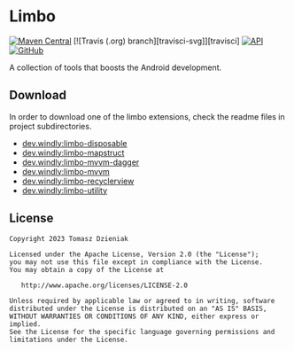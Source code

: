 Limbo
=====

[![Maven Central][mavenbadge-svg]][mavencentral]
[![Travis (.org) branch][travisci-svg]][travisci]
[![API][apibadge-svg]][apioverview]
[![GitHub][license-svg]][license]

A collection of tools that boosts the Android development.

[apibadge-svg]: https://img.shields.io/badge/API-19%2B-brightgreen.svg?color=97ca00

[apioverview]: https://developer.android.com/about/versions/android-4.4

[license-svg]: https://img.shields.io/github/license/tommus/limbo.svg?color=97ca00

[license]: http://www.apache.org/licenses/LICENSE-2.0

[mavenbadge-svg]: https://img.shields.io/maven-central/v/dev.windly/limbo-mvvm.svg?color=97ca00

[mavencentral]: https://search.maven.org/artifact/dev.windly/limbo-mvvm

Download
--------

In order to download one of the limbo extensions, check the readme files in
project subdirectories.

- [dev.windly:limbo-disposable][1]
- [dev.windly:limbo-mapstruct][2]
- [dev.windly:limbo-mvvm-dagger][3]
- [dev.windly:limbo-mvvm][4]
- [dev.windly:limbo-recyclerview][5]
- [dev.windly:limbo-utility][6]

[1]: https://github.com/tommus/limbo/tree/main/limbo/disposable

[2]: https://github.com/tommus/limbo/tree/main/limbo/mapstruct

[3]: https://github.com/tommus/limbo/tree/main/limbo/mvvm-dagger

[4]: https://github.com/tommus/limbo/tree/main/limbo/mvvm

[5]: https://github.com/tommus/limbo/tree/main/limbo/recyclerview

[6]: https://github.com/tommus/limbo/tree/main/limbo/utility

## License

    Copyright 2023 Tomasz Dzieniak

    Licensed under the Apache License, Version 2.0 (the "License");
    you may not use this file except in compliance with the License.
    You may obtain a copy of the License at

       http://www.apache.org/licenses/LICENSE-2.0

    Unless required by applicable law or agreed to in writing, software
    distributed under the License is distributed on an "AS IS" BASIS,
    WITHOUT WARRANTIES OR CONDITIONS OF ANY KIND, either express or implied.
    See the License for the specific language governing permissions and
    limitations under the License.
